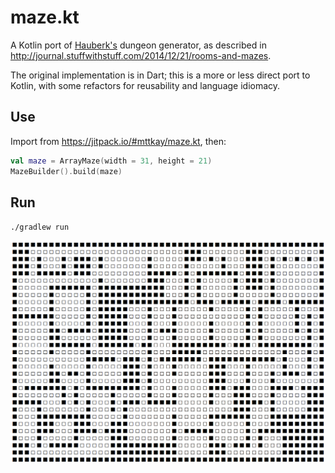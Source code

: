 # maze.kt
A Kotlin port of [Hauberk's](https://github.com/munificent/hauberk) dungeon generator, 
as described in http://journal.stuffwithstuff.com/2014/12/21/rooms-and-mazes.

The original implementation is in Dart; this is a more or less direct port to Kotlin,
with some refactors for reusability and language idiomacy.

## Use

Import from https://jitpack.io/#mttkay/maze.kt, then:

```kotlin
val maze = ArrayMaze(width = 31, height = 21)
MazeBuilder().build(maze)
```

## Run

`./gradlew run`

![maze](https://github.com/mttkay/maze.kt/blob/master/maze_ascii.png)
